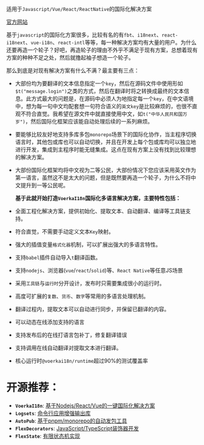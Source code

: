 
适用于`Javascript/Vue/React/ReactNative`的国际化解决方案


[官方网站](https://zhangfisher.github.io/voerka-i18n/)


基于`javascript`的国际化方案很多，比较有名的有`fbt`、`i18next`、`react-i18next`、`vue-i18n`、`react-intl`等等，每一种解决方案均有大量的用户。为什么还要再造一个轮子？好吧，再造轮子的理由不外乎不满足于现有方案，总想着现有方案的种种不足之处，然后就撸起袖子想造一个轮子。

那么到底是对现有解决方案有什么不满？最主要有三点：

- 大部份均为要翻译的文本信息指定一个`key`，然后在源码文件中使用形如`$t("message.login")`之类的方式，然后在翻译时将之转换成最终的文本信息。此方式最大的问题是，在源码中必须人为地指定每一个`key`，在中文语境中，想为每一句中文均配套想一句符合语义的`英文key`是比较麻烦的，也很不直观不符合直觉。我希望在源文件中就直接使用中文，如`t("中华人民共和国万岁")`，然后国际化框架应该能自动处理后续的一系列麻烦。

- 要能够比较友好地支持多库多包`monorepo`场景下的国际化协作，当主程序切换语言时，其他包或库也可以自动切换，并且在开发上每个包或库均可以独立地进行开发，集成到主程序时能无缝集成。这点在现有方案上没有找到比较理想的解决方案。

- 大部份国际化框架均将中文视为二等公民，大部份情况下您应该采用英文作为第一语言，虽然这不是太大的问题，但是既然要再造一个轮子，为什么不将中文提升到一等公民呢。

  

  **基于此就开始打造`VoerkaI18n`国际化多语言解决方案，主要特性包括：**
 

- 全面工程化解决方案，提供初始化、提取文本、自动翻译、编译等工具链支持。
- 符合直觉，不需要手动定义文本`Key`映射。
- 强大的插值变量`格式化器`机制，可以扩展出强大的多语言特性。
- 支持`babel`插件自动导入`t`翻译函数。
- 支持`nodejs`、浏览器(`vue`/`react`/`solid`)等、`React Native`等任意JS场景
- 采用`工具链`与`运行时`分开设计，发布时只需要集成很小的运行时。
- 高度可扩展的`复数`、`货币`、`数字`等常用的多语言处理机制。
- 翻译过程内，提取文本可以自动进行同步，并保留已翻译的内容。
- 可以动态在线添加支持的语言
- 支持发布后的在线打语言包补丁，修复翻译错误
- 支持调用在线自动翻译对提取文本进行翻译。
- 核心运行时`@voerkai18n/runtime`超过90%的测试覆盖率

  

# **开源推荐：** 

- **`VoerkaI18n`**: [基于Nodejs/React/Vue的一键国际化解决方案](https://zhangfisher.github.io/voerka-i18n/)
- **`Logsets`**: [命令行应用增强输出库](https://zhangfisher.github.io/logsets/)
- **`AutoPub`**:  [基于pnpm/monorepo的自动发包工具](https://zhangfisher.github.io/autopub/)
- **`FlexDecorators`**:  [JavaScript/TypeScript装饰器开发](https://zhangfisher.github.io/flex-decorators/)
- **`FlexState`**:  [有限状态机实现](https://zhangfisher.github.io/flexstate/)
